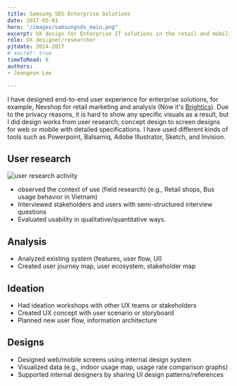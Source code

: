 ```yaml
---
title: Samsung SDS Enterprise Solutions
date: 2017-05-01
hero: "/images/samsungsds_main.png"
excerpt: UX design for Enterprise IT solutions in the retail and mobility industry.I have designed end-to-end user experience from field research to building information architecture and designing specific screens
role: UX designer/researcher
pjtdate: 2014-2017
# secret: true
timeToRead: 8
authors:
- Jeongeun Lee

---
```

I have designed end-to-end user experience for enterprise solutions, for example, Nexshop for retail marketing and analysis (Now it's [Brightics](https://www.samsungsds.com/eu/iot-platform/brightics-iot.html)). Due to the privacy reasons, it is hard to show any specific visuals as a result, but I did design works from user research, concept design to screen designs for web or mobile with detailed specifications. I have used different kinds of tools such as Powerpoint, Balsamiq, Adobe Illustrator, Sketch, and Invision.

## User research
 ![user research activity](/images/samsungsds_research.png)

- observed the context of use (field research) (e.g., Retail shops, Bus usage behavior in Vietnam)
- Interviewed stakeholders and users with semi-structured interview questions
- Evaluated usability in qualitative/quantitative ways.

## Analysis

- Analyzed existing system (features, user flow, UI)
- Created user journey map, user ecosystem, stakeholder map

## Ideation

- Had ideation workshops with other UX teams or stakeholders
- Created UX concept with user scenario or storyboard
- Planned new user flow, information architecture

## Designs

- Designed web/mobile screens using internal design system
- Visualized data (e.g., indoor usage map, usage rate comparison graphs)
- Supported internal designers by sharing UI design patterns/references

